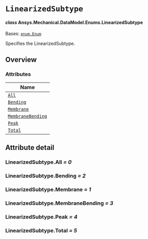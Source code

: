 # `LinearizedSubtype`

<a id="ansys.mechanical.stubs.v242.Ansys.Mechanical.DataModel.Enums.LinearizedSubtype"></a>

#### *class* Ansys.Mechanical.DataModel.Enums.LinearizedSubtype

Bases: [`enum.Enum`](https://docs.python.org/3/library/enum.html#enum.Enum)

Specifies the LinearizedSubtype.

<!-- !! processed by numpydoc !! -->

<a id="overview"></a>

## Overview

### Attributes

| Name |
| --------------------------------------------------------- |
| [`All`](#LinearizedSubtype.All) |
| [`Bending`](#LinearizedSubtype.Bending) |
| [`Membrane`](#LinearizedSubtype.Membrane) |
| [`MembraneBending`](#LinearizedSubtype.MembraneBending) |
| [`Peak`](#LinearizedSubtype.Peak) |
| [`Total`](#LinearizedSubtype.Total) |

<a id="attribute-detail"></a>

## Attribute detail

<a id="LinearizedSubtype.All"></a>

### LinearizedSubtype.All *= 0*

<a id="LinearizedSubtype.Bending"></a>

### LinearizedSubtype.Bending *= 2*

<a id="LinearizedSubtype.Membrane"></a>

### LinearizedSubtype.Membrane *= 1*

<a id="LinearizedSubtype.MembraneBending"></a>

### LinearizedSubtype.MembraneBending *= 3*

<a id="LinearizedSubtype.Peak"></a>

### LinearizedSubtype.Peak *= 4*

<a id="LinearizedSubtype.Total"></a>

### LinearizedSubtype.Total *= 5*


